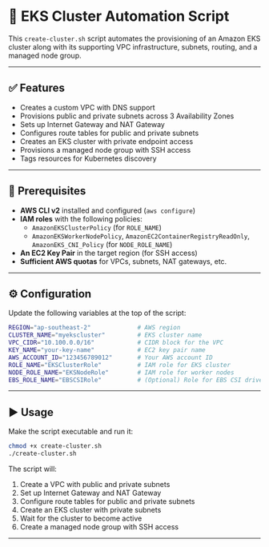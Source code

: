 # 🚀 EKS Cluster Automation Script

This `create-cluster.sh` script automates the provisioning of an Amazon EKS cluster along with its supporting VPC infrastructure, subnets, routing, and a managed node group.

---

## ✅ Features

- Creates a custom VPC with DNS support
- Provisions public and private subnets across 3 Availability Zones
- Sets up Internet Gateway and NAT Gateway
- Configures route tables for public and private subnets
- Creates an EKS cluster with private endpoint access
- Provisions a managed node group with SSH access
- Tags resources for Kubernetes discovery

---

## 🧰 Prerequisites

- **AWS CLI v2** installed and configured (`aws configure`)
- **IAM roles** with the following policies:
  - `AmazonEKSClusterPolicy` (for `ROLE_NAME`)
  - `AmazonEKSWorkerNodePolicy`, `AmazonEC2ContainerRegistryReadOnly`, `AmazonEKS_CNI_Policy` (for `NODE_ROLE_NAME`)
- **An EC2 Key Pair** in the target region (for SSH access)
- **Sufficient AWS quotas** for VPCs, subnets, NAT gateways, etc.

---

## ⚙️ Configuration

Update the following variables at the top of the script:

```bash
REGION="ap-southeast-2"             # AWS region
CLUSTER_NAME="myekscluster"         # EKS cluster name
VPC_CIDR="10.100.0.0/16"            # CIDR block for the VPC
KEY_NAME="your-key-name"            # EC2 key pair name
AWS_ACCOUNT_ID="123456789012"       # Your AWS account ID
ROLE_NAME="EKSClusterRole"          # IAM role for EKS cluster
NODE_ROLE_NAME="EKSNodeRole"        # IAM role for worker nodes
EBS_ROLE_NAME="EBSCSIRole"          # (Optional) Role for EBS CSI driver
```

---

## ▶️ Usage

Make the script executable and run it:

```bash
chmod +x create-cluster.sh
./create-cluster.sh
```

The script will:

1. Create a VPC with public and private subnets  
2. Set up Internet Gateway and NAT Gateway  
3. Configure route tables for public and private subnets  
4. Create an EKS cluster with private subnets
5. Wait for the cluster to become active
6. Create a managed node group with SSH access

---

